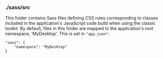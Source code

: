 ### ./sass/src

This folder contains Sass files defining CSS rules corresponding to classes
included in the application's JavaScript code build when using the classic toolkit.
By default, files in this folder are mapped to the application's root namespace, 'MyDesktop'.
This is set in `"app.json"`:

    "sass": {
        "namespace": "MyDesktop"
    }